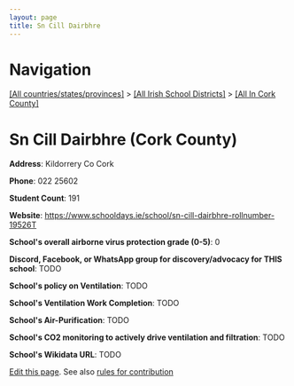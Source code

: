```yaml
---
layout: page
title: Sn Cill Dairbhre
---
```

# Navigation

[[All countries/states/provinces]](../../..) > [[All Irish School Districts]](../..) > [[All In Cork County]](..)

# Sn Cill Dairbhre (Cork County)

**Address**: Kildorrery Co Cork

**Phone**: 022 25602

**Student Count**: 191

**Website**: <https://www.schooldays.ie/school/sn-cill-dairbhre-rollnumber-19526T>

**School's overall airborne virus protection grade (0-5)**: 0

**Discord, Facebook, or WhatsApp group for discovery/advocacy for THIS school**: TODO

**School's policy on Ventilation**: TODO

**School's Ventilation Work Completion**: TODO

**School's Air-Purification**: TODO

**School's CO2 monitoring to actively drive ventilation and filtration**: TODO

**School's Wikidata URL**: TODO


[Edit this page](https://github.com/ventilate-schools/Ireland/edit/main/./Cork_County/Sn_Cill_Dairbhre.md). See also [rules for contribution](../../../contribution-rules/)